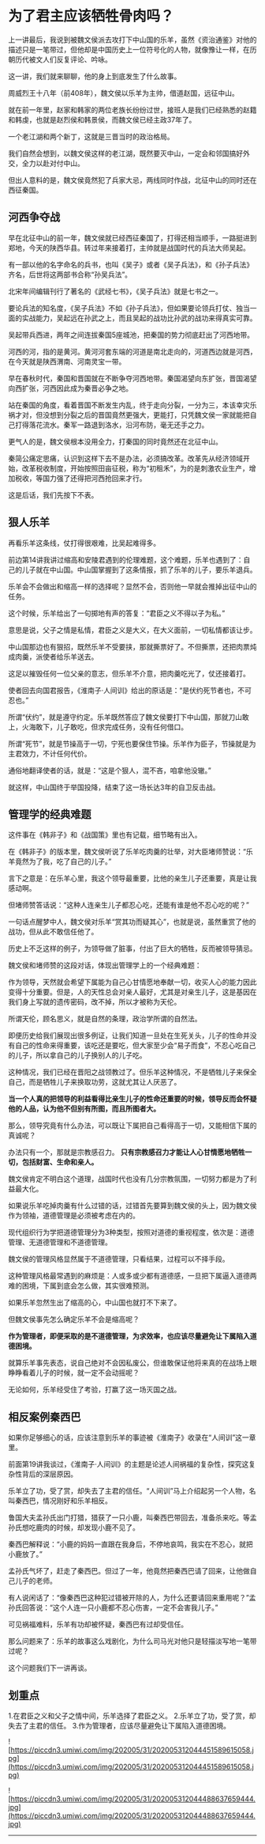 # 为了君主应该牺牲骨肉吗？

上一讲最后，我说到被魏文侯派去攻打下中山国的乐羊，虽然《资治通鉴》对他的描述只是一笔带过，但他却是中国历史上一位符号化的人物，就像豫让一样，在历朝历代被文人们反复评论、吟咏。

这一讲，我们就来聊聊，他的身上到底发生了什么故事。

周威烈王十八年（前408年），魏文侯以乐羊为主帅，借道赵国，远征中山。

就在前一年里，赵家和韩家的两位老族长纷纷过世，接班人是我们已经熟悉的赵籍和韩虔，也就是赵烈侯和韩景侯，而魏文侯已经主政37年了。

一个老江湖和两个新丁，这就是三晋当时的政治格局。

我们自然会想到，以魏文侯这样的老江湖，既然要灭中山，一定会和邻国搞好外交，全力以赴对付中山。

但出人意料的是，魏文侯竟然犯了兵家大忌，两线同时作战，北征中山的同时还在西征秦国。

## 河西争夺战

早在北征中山的前一年，魏文侯就已经西征秦国了，打得还相当顺手，一路挺进到郑地，今天的陕西华县。转过年来接着打，主帅就是战国时代的兵法大师吴起。

有一部以他的名字命名的兵书，也叫《吴子》或者《吴子兵法》，和《孙子兵法》齐名，后世将这两部书合称“孙吴兵法”。

北宋年间编辑刊行了著名的《武经七书》，《吴子兵法》就是七书之一。

要论兵法的知名度，《吴子兵法》不如《孙子兵法》，但如果要论领兵打仗、独当一面的实战能力，吴起远在孙武之上，而且吴起的战功比孙武的战功来得真实可靠。

吴起带兵西进，两年之间连拔秦国5座城池，把秦国的势力彻底赶出了河西地带。

河西的河，指的是黄河。黄河河套东端的河道是南北走向的，河道西边就是河西，在今天就是陕西渭南、河南灵宝一带。

早在春秋时代，秦国和晋国就在不断争夺河西地带。秦国渴望向东扩张，晋国渴望向西扩张，河西因此成为秦晋必争之地。

站在秦国的角度，看着晋国不断发生内乱，终于走向分裂，一分为三，本该幸灾乐祸才对，但没想到分裂之后的晋国竟然更强大，更能打，只凭魏文侯一家就能把自己打得落花流水。秦军一路退到洛水，沿河布防，毫无还手之力。

更气人的是，魏文侯根本没用全力，打秦国的同时竟然还在北征中山。

秦简公痛定思痛，认识到这样下去不是办法，必须搞改革。改革先从经济领域开始，改革税收制度，开始按照田亩征税，称为“初租禾”，为的是刺激农业生产，增加税收，等国力强了还得把河西抢回来才行。

这是后话，我们先按下不表。

## 狠人乐羊

再看乐羊这条线，仗打得很艰难，比吴起难得多。

前边第14讲我讲过缩高和安陵君遇到的伦理难题，这个难题，乐羊也遇到了：自己的儿子就在中山国。中山国掌握到了这条情报，抓了乐羊的儿子，要乐羊退兵。

乐羊会不会做出和缩高一样的选择呢？显然不会，否则他一早就会推掉出征中山的任务。

这个时候，乐羊给出了一句掷地有声的答复：“君臣之义不得以子为私。”

意思是说，父子之情是私情，君臣之义是大义，在大义面前，一切私情都该让步。

中山国那边也有狠招，既然乐羊不受要挟，那就撕票好了。不但撕票，还把肉票炖成肉羹，派使者给乐羊送去。

这足以摧毁任何一位父亲的意志，但乐羊不介意，把肉羹吃光了，仗还接着打。

使者回去向国君报告，《淮南子·人间训》给出的原话是：“是伏约死节者也，不可忍也。”

所谓“伏约”，就是遵守约定。乐羊既然答应了魏文侯要打下中山国，那就刀山敢上，火海敢下，儿子敢吃，但求完成任务，没有任何借口。

所谓“死节”，就是节操高于一切，宁死也要保住节操。乐羊作为臣子，节操就是为主君效力，不计任何代价。

通俗地翻译使者的话，就是：“这是个狠人，混不吝，咱拿他没辙。”

就这样，中山国终于举国投降，结束了这一场长达3年的自卫反击战。

## 管理学的经典难题

这件事在《韩非子》和《战国策》里也有记载，细节略有出入。

在《韩非子》的版本里，魏文侯听说了乐羊吃肉羹的壮举，对大臣堵师赞说：“乐羊竟然为了我，吃了自己的儿子。”

言下之意是：在乐羊心里，我这个领导最重要，比他的亲生儿子还重要，真是让我感动啊。

但堵师赞答话说：“这种人连亲生儿子都忍心吃，还能有谁是他不忍心吃的呢？”

一句话点醒梦中人，魏文侯对乐羊“赏其功而疑其心”，也就是说，虽然重赏了他的战功，但从此不敢信任他了。

历史上不乏这样的例子，为领导做了脏事，付出了巨大的牺牲，反而被领导猜忌。

魏文侯和堵师赞的这段对话，体现出管理学上的一个经典难题：

作为领导，天然就会希望下属能为自己心甘情愿地奉献一切，收买人心的能力因此变得十分重要。但是，人的天性总会对亲人最好，尤其是对亲生儿子，这是基因在我们身上写就的遗传密码，改不掉，所以才被称为天伦。

所谓天伦，顾名思义，就是自然的条理，政治学所谓的自然法。

即便历史给我们展现出很多例证，让我们知道一旦处在生死关头，儿子的性命并没有自己的性命来得重要，该吃还是要吃，但大家至少会“易子而食”，不忍心吃自己的儿子，所以拿自己的儿子换别人的儿子吃。

这种情况，我们已经在晋阳之战领教过了。但乐羊这种情况，不是牺牲儿子来保全自己，而是牺牲儿子来换取功劳，这就尤其让人厌恶了。

 **当一个人真的把领导的利益看得比亲生儿子的性命还重要的时候，领导反而会怀疑他的人品，认为他不但别有所图，而且所图者大。**

那么，领导究竟有什么办法，可以既让下属把自己看得高于一切，又能相信下属的真诚呢？

办法只有一个，那就是宗教感召力。 **只有宗教感召力才能让人心甘情愿地牺牲一切，包括财富、生命和亲人。**

魏文侯肯定不明白这个道理，战国时代也没有几分宗教氛围，一切努力都是为了利益最大化。

如果说乐羊吃掉肉羹有什么过错的话，过错首先要算到魏文侯的头上，因为魏文侯作为领袖，道德管理是必须被考虑在内的。

现代组织行为学把道德管理分为3种类型，按照对道德的重视程度，依次是：道德管理、无道德管理和不道德管理。

魏文侯的管理风格显然属于不道德管理，只看结果，过程可以不择手段。

这种管理风格最常遇到的麻烦是：人或多或少都有道德感，一旦把下属逼入道德两难的困境，下属到底会怎么做，其实很难预测。

如果乐羊忽然生出了缩高的心，中山国也就打不下来了。

但魏文侯事先怎么确定乐羊不会是缩高呢？

 **作为管理者，即便采取的是不道德管理，为求效率，也应该尽量避免让下属陷入道德困境。**

就算乐羊事先表态，说自己绝对不会因私废公，但谁敢保证他将来真的在战场上眼睁睁看着儿子的时候，就一定不会动摇呢？

无论如何，乐羊经受住了考验，打赢了这一场灭国之战。

## 相反案例秦西巴

如果你足够细心的话，应该注意到乐羊的事迹被《淮南子》收录在“人间训”这一章里。

前面第19讲我谈过，《淮南子·人间训》的主题是论述人间祸福的复杂性，探究这复杂性背后的深层原因。

乐羊立了功，受了赏，却失去了主君的信任。“人间训”马上介绍起另一个人物，名叫秦西巴，情况刚好和乐羊相反。

鲁国大夫孟孙氏出门打猎，猎获了一只小鹿，叫秦西巴带回去，准备杀来吃。等孟孙氏想吃鹿肉的时候，却发现小鹿不见了。

秦西巴解释说：“小鹿的妈妈一直跟在我身后，不停地哀鸣，我实在不忍心，就把小鹿放了。”

孟孙氏气坏了，赶走了秦西巴。但过了一年，他竟然把秦西巴请了回来，让他做自己儿子的老师。

有人说闲话了：“像秦西巴这种犯过错被开除的人，为什么还要请回来重用呢？”孟孙氏回答说：“这个人连一只小鹿都不忍心伤害，一定不会害我儿子。”

可见祸福难料，乐羊有功却被怀疑，秦西巴有过却受信任。

那么问题来了：乐羊的故事这么戏剧化，为什么司马光对他只是轻描淡写地一笔带过呢？

这个问题我们下一讲再谈。

## 划重点

1.在君臣之义和父子之情中间，乐羊选择了君臣之义。
2.乐羊立了功，受了赏，却失去了主君的信任。
3.作为管理者，应该尽量避免让下属陷入道德困境。

![https://piccdn3.umiwi.com/img/202005/31/202005312044451589615058.jpg](https://piccdn3.umiwi.com/img/202005/31/202005312044451589615058.jpg)

![https://piccdn3.umiwi.com/img/202005/31/202005312044488637659444.jpg](https://piccdn3.umiwi.com/img/202005/31/202005312044488637659444.jpg)

---
